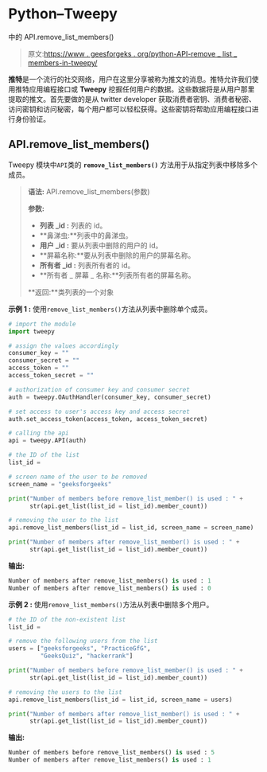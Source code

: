 # Python–Tweepy

中的 API.remove_list_members()

> 原文:[https://www . geesforgeks . org/python-API-remove _ list _ members-in-tweepy/](https://www.geeksforgeeks.org/python-api-remove_list_members-in-tweepy/)

**推特**是一个流行的社交网络，用户在这里分享被称为推文的消息。推特允许我们使用推特应用编程接口或 **Tweepy** 挖掘任何用户的数据。这些数据将是从用户那里提取的推文。首先要做的是从 twitter developer 获取消费者密钥、消费者秘密、访问密钥和访问秘密，每个用户都可以轻松获得。这些密钥将帮助应用编程接口进行身份验证。

## API.remove_list_members()

Tweepy 模块中`API`类的 **`remove_list_members()`** 方法用于从指定列表中移除多个成员。

> **语法:** API.remove_list_members(参数)
> 
> **参数:**
> 
> *   **列表 _id :** 列表的 id。
> *   **鼻涕虫:**列表中的鼻涕虫。
> *   **用户 _id :** 要从列表中删除的用户的 id。
> *   **屏幕名称:**要从列表中删除的用户的屏幕名称。
> *   **所有者 _id :** 列表所有者的 id。
> *   **所有者 _ 屏幕 _ 名称:**列表所有者的屏幕名称。
> 
> **返回:**类列表的一个对象

**示例 1 :** 使用`remove_list_members()`方法从列表中删除单个成员。

```py
# import the module
import tweepy

# assign the values accordingly
consumer_key = ""
consumer_secret = ""
access_token = ""
access_token_secret = ""

# authorization of consumer key and consumer secret
auth = tweepy.OAuthHandler(consumer_key, consumer_secret)

# set access to user's access key and access secret 
auth.set_access_token(access_token, access_token_secret)

# calling the api 
api = tweepy.API(auth)

# the ID of the list
list_id = 

# screen name of the user to be removed
screen_name = "geeksforgeeks"

print("Number of members before remove_list_member() is used : " +
      str(api.get_list(list_id = list_id).member_count))

# removing the user to the list
api.remove_list_members(list_id = list_id, screen_name = screen_name)

print("Number of members after remove_list_member() is used : " +
      str(api.get_list(list_id = list_id).member_count))
```

**输出:**

```py
Number of members after remove_list_members() is used : 1
Number of members after remove_list_members() is used : 0

```

**示例 2 :** 使用`remove_list_members()`方法从列表中删除多个用户。

```py
# the ID of the non-existent list
list_id = 

# remove the following users from the list
users = ["geeksforgeeks", "PracticeGfG",
         "GeeksQuiz", "hackerrank"]

print("Number of members before remove_list_member() is used : " +
      str(api.get_list(list_id = list_id).member_count))

# removing the users to the list
api.remove_list_members(list_id = list_id, screen_name = users)

print("Number of members after remove_list_member() is used : " +
      str(api.get_list(list_id = list_id).member_count))
```

**输出:**

```py
Number of members before remove_list_members() is used : 5
Number of members after remove_list_members() is used : 1

```